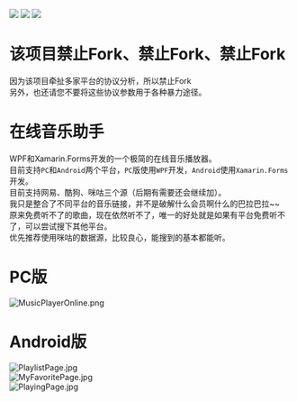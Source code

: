 ![](https://img.shields.io/badge/build-passing-brightgreen)
![](https://img.shields.io/github/license/JiuLing-zhang/MusicPlayerOnline)
![](https://img.shields.io/github/v/release/JiuLing-zhang/MusicPlayerOnline)   

# 该项目禁止Fork、禁止Fork、禁止Fork
因为该项目牵扯多家平台的协议分析，所以禁止Fork  
另外，也还请您不要将这些协议参数用于各种暴力途径。  

# 在线音乐助手
WPF和Xamarin.Forms开发的一个极简的在线音乐播放器。  
目前支持`PC`和`Android`两个平台，`PC`版使用`WPF`开发，`Android`使用`Xamarin.Forms`开发。  
目前支持网易、酷狗、咪咕三个源（后期有需要还会继续加）。  
我只是整合了不同平台的音乐链接，并不是破解什么会员啊什么的巴拉巴拉~~  
原来免费听不了的歌曲，现在依然听不了，唯一的好处就是如果有平台免费听不了，可以尝试搜下其他平台。  
优先推荐使用咪咕的数据源，比较良心，能搜到的基本都能听。  

# PC版  
![MusicPlayerOnline.png](https://i.loli.net/2021/08/28/b5d4BIwO7LHhFCi.png)  

# Android版  
![PlaylistPage.jpg](https://i.loli.net/2021/10/19/YN5iwdPuMeKqVyS.jpg)  
![MyFavoritePage.jpg](https://i.loli.net/2021/10/19/brKE7t8c2WukDhN.jpg)  
![PlayingPage.jpg](https://i.loli.net/2021/10/19/M86Dj9RYt1GyenV.jpg)  